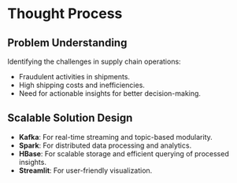 # Thought Process

## Problem Understanding

Identifying the challenges in supply chain operations:
- Fraudulent activities in shipments.
- High shipping costs and inefficiencies.
- Need for actionable insights for better decision-making.

## Scalable Solution Design

- **Kafka**: For real-time streaming and topic-based modularity.
- **Spark**: For distributed data processing and analytics.
- **HBase**: For scalable storage and efficient querying of processed insights.
- **Streamlit**: For user-friendly visualization.
